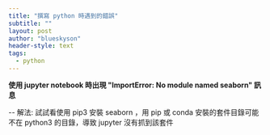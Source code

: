 ```yaml
---
title: "撰寫 python 時遇到的錯誤"
subtitle: ""
layout: post
author: "blueskyson"
header-style: text
tags:
  - python
---
```


**使用 jupyter notebook 時出現 "ImportError: No module named seaborn" 訊息**

-- 解法: 試試看使用 pip3 安裝 seaborn ，用 pip 或 conda 安裝的套件目錄可能不在 python3 的目錄，導致 jupyter 沒有抓到該套件
